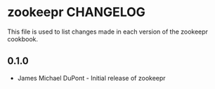 zookeepr CHANGELOG
==================

This file is used to list changes made in each version of the zookeepr cookbook.

0.1.0
-----
- James Michael DuPont - Initial release of zookeepr


